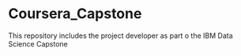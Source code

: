 # Coursera_Capstone
This repository includes the project developer as part o the IBM Data Science Capstone
